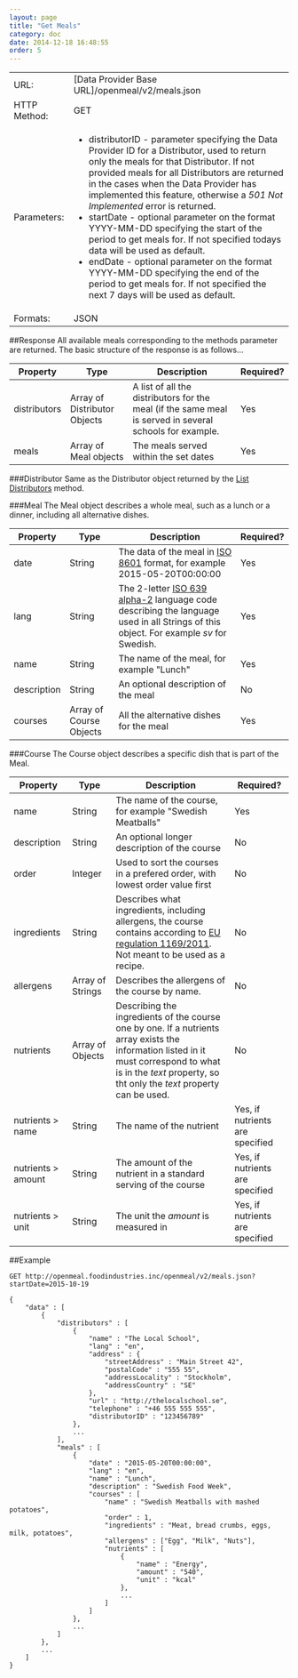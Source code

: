```yaml
---
layout: page
title: "Get Meals"
category: doc
date: 2014-12-18 16:48:55
order: 5
---
```

<table>
	<tr>
		<td>URL: </td>
		<td>[Data Provider Base URL]/openmeal/v2/meals.json</td>
	</tr>
	<tr>
		<td>HTTP Method: </td>
		<td>GET</td>
	</tr>
	<tr>
		<td>Parameters: </td>
		<td><ul>
			<li>distributorID - parameter specifying the Data Provider ID for a Distributor, used to return only the meals for that Distributor. If not provided meals for all Distributors are returned in the cases when the Data Provider has implemented this feature, otherwise a <i>501 Not Implemented</i> error is returned.</li>
			<li>startDate - optional parameter on the format YYYY-MM-DD specifying the start of the period to get meals for. If not specified todays data will be used as default.</li>
			<li>endDate - optional parameter on the format YYYY-MM-DD specifying the end of the period to get meals for. If not specified the next 7 days will be used as default.</li>
		</ul></td>
	</tr>
	<tr>
		<td>Formats: </td>
		<td>JSON</td>
	</tr>
</table>

##Response
All available meals corresponding to the methods parameter are returned. The basic structure of the response is as follows...

|Property|Type|Description|Required?|
|-----------|------|--------------|-------------|
|distributors|Array of Distributor Objects|A list of all the distributors for the meal (if the same meal is served in several schools for example. |Yes| 
|meals|Array of Meal objects|The meals served within the set dates|Yes| 

###Distributor
Same as the Distributor object returned by the [List Distributors](/doc/list-distributors.html) method.

###Meal
The Meal object describes a whole meal, such as a lunch or a dinner, including all alternative dishes.

|Property|Type|Description|Required?|
|-----------|------|--------------|-------------|
|date|String|The data of the meal in [ISO 8601](http://en.wikipedia.org/wiki/ISO_8601) format, for example 2015-05-20T00:00:00|Yes|
|lang|String|The 2-letter [ISO 639 alpha-2](http://en.wikipedia.org/wiki/ISO_639-1) language code describing the language used in all Strings of this object. For example *sv* for Swedish.|Yes|
|name|String|The name of the meal, for example "Lunch"|Yes|
|description|String|An optional description of the meal|No|
|courses|Array of Course Objects|All the alternative dishes for the meal|Yes|

###Course
The Course object describes a specific dish that is part of the Meal.

|Property|Type|Description|Required?|
|-----------|------|--------------|-------------|
|name|String|The name of the course, for example "Swedish Meatballs"|Yes|
|description|String|An optional longer description of the course|No|
|order|Integer|Used to sort the courses in a prefered order, with lowest order value first|No|
|ingredients|String|Describes what ingredients, including allergens, the course contains according to [EU regulation 1169/2011](http://eur-lex.europa.eu/LexUriServ/LexUriServ.do?uri=OJ:L:2011:304:0018:0063:EN:PDF). Not meant to be used as a recipe.|No|
|allergens|Array of Strings|Describes the allergens of the course by name.|No|
|nutrients|Array of Objects|Describing the ingredients of the course one by one. If a nutrients array exists the information listed in it must correspond to what is in the *text* property, so tht only the *text* property can be used.|No|
|nutrients > name|String|The name of the nutrient|Yes, if nutrients are specified|
|nutrients > amount|String|The amount of the nutrient in a standard serving of the course|Yes, if nutrients are specified|
|nutrients > unit|String|The unit the *amount* is measured in|Yes, if nutrients are specified|

##Example

    GET http://openmeal.foodindustries.inc/openmeal/v2/meals.json?startDate=2015-10-19
   
    {
	    "data" : [
		    {
	    	    "distributors" : [
				    {
    				    "name" : "The Local School",	
    				    "lang" : "en",	
					    "address" : {
	    				    "streetAddress" : "Main Street 42",
	    				    "postalCode" : "555 55",
	    				    "addressLocality" : "Stockholm",			
						    "addressCountry" : "SE"
    				    },
    				    "url" : "http://thelocalschool.se",
    				    "telephone" : "+46 555 555 555",
					    "distributorID" : "123456789"
    			    },
				    ...
    		    ],					
			    "meals" : [
				    {
			    	    "date" : "2015-05-20T00:00:00",
			    	    "lang" : "en",
			    	    "name" : "Lunch",
			    	    "description" : "Swedish Food Week",
					    "courses" : [
			    		    "name" : "Swedish Meatballs with mashed potatoes",							
			    		    "order" : 1,			
						    "ingredients" : "Meat, bread crumbs, eggs, milk, potatoes",	
						    "allergens" : ["Egg", "Milk", "Nuts"],						    
							"nutrients" : [
								{
    								"name" : "Energy",
    								"amount" : "540",
									"unit" : "kcal"
    							},
								...
							]
					    ]
    			    },
				    ...
			    ]	
    	    },
    	    ...	
	    ]	 	   
    }
